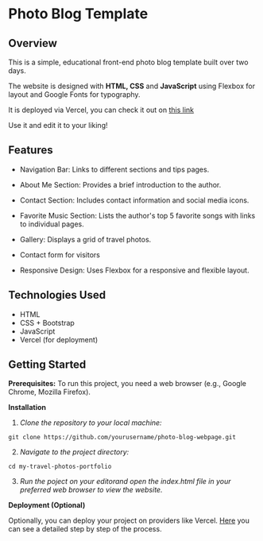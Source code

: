 # Photo Blog Template

## Overview

This is a simple, educational front-end photo blog template built over two days.

The website is designed with **HTML, CSS** and **JavaScript**  using Flexbox for layout and Google Fonts for typography. 

It is deployed via Vercel, you can check it out on [this link](https://photo-blog-webpage-regikovs-projects.vercel.app/)

Use it and edit it to your liking!


## Features

- Navigation Bar: Links to different sections and tips pages.

- About Me Section: Provides a brief introduction to the author.

- Contact Section: Includes contact information and social media icons.

- Favorite Music Section: Lists the author's top 5 favorite songs with links to individual pages.

- Gallery: Displays a grid of travel photos.

- Contact form for visitors

- Responsive Design: Uses Flexbox for a responsive and flexible layout.

## Technologies Used

- HTML
- CSS + Bootstrap
- JavaScript
- Vercel (for deployment)


## Getting Started

**Prerequisites:**
To run this project, you need a web browser (e.g., Google Chrome, Mozilla Firefox).

**Installation**
1. *Clone the repository to your local machine:*

```shell
git clone https://github.com/yourusername/photo-blog-webpage.git
```
2. *Navigate to the project directory:*
```shell
cd my-travel-photos-portfolio
```
3. *Run the poject on your editorand open the index.html file in your preferred web browser to view the website.*

**Deployment (Optional)** 

Optionally, you can deploy your project on providers like Vercel.
[Here](https://vercel.com/docs/deployments/overview) you can see a detailed step by step of the process.